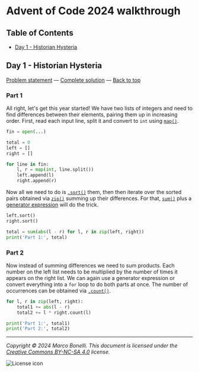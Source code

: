 Advent of Code 2024 walkthrough
===============================

Table of Contents
-----------------

- [Day 1 - Historian Hysteria][d01]
<!--
- [Day 2 - xxx][d02]
- [Day 3 - xxx][d03]
- [Day 4 - xxx][d04]
- [Day 5 - xxx][d05]
- [Day 6 - xxx][d06]
- [Day 7 - xxx][d07]
- [Day 8 - xxx][d08]
- [Day 9 - xxx][d09]
- [Day 10 - xxx][d10]
- [Day 11 - xxx][d11]
- [Day 12 - xxx][d12]
- [Day 13 - xxx][d13]
- [Day 14 - xxx][d14]
- [Day 15 - xxx][d15]
- [Day 16 - xxx][d16]
- [Day 17 - xxx][d17]
- [Day 18 - xxx][d18]
- [Day 19 - xxx][d19]
- [Day 20 - xxx][d20]
- [Day 21 - xxx][d20]
- [Day 22 - xxx][d20]
- [Day 23 - xxx][d20]
- [Day 24 - xxx][d20]
- [Day 25 - xxx][d20]
-->



Day 1 - Historian Hysteria
--------------------------

[Problem statement][d01-problem] — [Complete solution][d01-solution] — [Back to top][top]

### Part 1

All right, let's get this year started! We have two lists of integers and need
to find differences between their elements, pairing them up in increasing order.
First, read each input line, split it and convert to `int` using
[`map()`][py-builtin-map].

```python
fin = open(...)

total = 0
left = []
right = []

for line in fin:
    l, r = map(int, line.split())
    left.append(l)
    right.append(r)
```

Now all we need to do is [`.sort()`][py-list-sort] them, then then iterate over
the sorted pairs obtained via [`zip()`][py-builtin-zip] summing up their
differences. For that, [`sum()`][py-builtin-sum] plus a [generator
expression][py-gen-expr] will do the trick.


```python
left.sort()
right.sort()

total = sum(abs(l - r) for l, r in zip(left, right))
print('Part 1:', total)
```

### Part 2

Now instead of summing differences we need to sum products. Each number on the
left list needs to be multiplied by the number of times it appears on the right
list. We can again use a generator expression or convert everything into a `for`
loop to do both parts at once. The number of occurrences can be obtained via
[`.count()`][py-list-count].

```python
for l, r in zip(left, right):
    total1 += abs(l - r)
    total2 += l * right.count(l)

print('Part 1:', total1)
print('Part 2:', total2)
```

---

*Copyright &copy; 2024 Marco Bonelli. This document is licensed under the [Creative Commons BY-NC-SA 4.0](https://creativecommons.org/licenses/by-nc-sa/4.0/) license.*

![License icon](https://licensebuttons.net/l/by-nc-sa/4.0/88x31.png)


[top]: #advent-of-code-2023-walkthrough
[d01]: #day-1---trebuchet
[d02]: #day-2---cube-conundrum
[d03]: #day-3---gear-ratios
[d04]: #day-4---scratchcards
[d05]: #day-5---if-you-give-a-seed-a-fertilizer
[d06]: #day-6---wait-for-it
[d07]: #day-7---camel-cards
[d08]: #day-8---haunted-wasteland
[d09]: #day-9---mirage-maintenance
[d10]: #day-10---
[d11]: #day-11---cosmic-expansion
[d12]: #day-12---hot-springs
[d13]: #day-13---point-of-incidence
[d14]: #day-14---parabolic-reflector-dish
[d15]: #day-15---lens-library
[d16]: #day-16---the-floor-will-be-lava
[d17]: #day-17---clumsy-crucible
[d18]: #day-18---lavaduct-lagoon
[d19]: #day-19---aplenty
[d20]: #day-20---pulse-propagation
[d21]: #day-21---
[d22]: #day-22---
[d24]: #day-24---
[d25]: #day-25---

[d01-problem]: https://adventofcode.com/2023/day/1
[d02-problem]: https://adventofcode.com/2023/day/2
[d03-problem]: https://adventofcode.com/2023/day/3
[d04-problem]: https://adventofcode.com/2023/day/4
[d05-problem]: https://adventofcode.com/2023/day/5
[d06-problem]: https://adventofcode.com/2023/day/6
[d07-problem]: https://adventofcode.com/2023/day/7
[d08-problem]: https://adventofcode.com/2023/day/8
[d09-problem]: https://adventofcode.com/2023/day/9
[d10-problem]: https://adventofcode.com/2023/day/10
[d11-problem]: https://adventofcode.com/2023/day/11
[d12-problem]: https://adventofcode.com/2023/day/12
[d13-problem]: https://adventofcode.com/2023/day/13
[d14-problem]: https://adventofcode.com/2023/day/14
[d15-problem]: https://adventofcode.com/2023/day/15
[d16-problem]: https://adventofcode.com/2023/day/16
[d17-problem]: https://adventofcode.com/2023/day/17
[d18-problem]: https://adventofcode.com/2023/day/18
[d19-problem]: https://adventofcode.com/2023/day/19
[d20-problem]: https://adventofcode.com/2023/day/20
[d21-problem]: https://adventofcode.com/2023/day/21
[d22-problem]: https://adventofcode.com/2023/day/22
[d24-problem]: https://adventofcode.com/2023/day/24
[d25-problem]: https://adventofcode.com/2023/day/25

[d01-solution]: solutions/day01.py
[d02-solution]: solutions/day02.py
[d03-solution]: solutions/day03.py
[d04-solution]: solutions/day04.py
[d05-solution]: solutions/day05.py
[d06-solution]: solutions/day06.py
[d07-solution]: solutions/day07.py
[d08-solution]: solutions/day08.py
[d09-solution]: solutions/day09.py
[d10-solution]: solutions/day10.py
[d11-solution]: solutions/day11.py
[d12-solution]: solutions/day12.py
[d13-solution]: solutions/day13.py
[d14-solution]: solutions/day14.py
[d15-solution]: solutions/day15.py
[d16-solution]: solutions/day16.py
[d17-solution]: solutions/day17.py
[d18-solution]: solutions/day18.py
[d19-solution]: solutions/day19.py
[d20-solution]: solutions/day20.py
[d21-solution]: solutions/day21.py
[d22-solution]: solutions/day22.py
[d24-solution]: solutions/day24.py
[d25-solution]: solutions/day25.py


[py-gen-expr]: https://docs.python.org/3/reference/expressions.html#generator-expressions

[py-builtin-map]: https://docs.python.org/3/library/functions.html#map
[py-builtin-sum]: https://docs.python.org/3/library/functions.html#sum
[py-builtin-zip]: https://docs.python.org/3/library/functions.html#zip
[py-list-count]:  https://docs.python.org/3/tutorial/datastructures.html#more-on-lists
[py-list-sort]:   https://docs.python.org/3/tutorial/datastructures.html#more-on-lists
